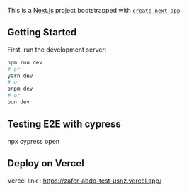 This is a [Next.js](https://nextjs.org) project bootstrapped with [`create-next-app`](https://nextjs.org/docs/app/api-reference/cli/create-next-app).

## Getting Started

First, run the development server:

```bash
npm run dev
# or
yarn dev
# or
pnpm dev
# or
bun dev
```

## Testing E2E with cypress 
npx cypress open 

## Deploy on Vercel
Vercel link : https://zafer-abdo-test-usnz.vercel.app/

